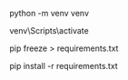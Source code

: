 python -m venv venv

venv\Scripts\activate

pip freeze > requirements.txt

pip install -r requirements.txt
